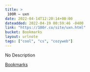 ```yaml
---
title: > 
 100R — uxn
date: 2022-04-14T12:20:14+00:00
dateadded: 2022-04-19 00:59:46 -0400
link: "https://100r.co/site/uxn.html"
bucket: Bookmarks
layout: urlnote
tags: ["cool", "cs", "cozyweb"]
--- 
```

No Description
 <!-- end excerpt --> 
<div class='bucket'><a class='internal-link' href='/buckets/bookmarks'>Bookmarks</a></div> 
